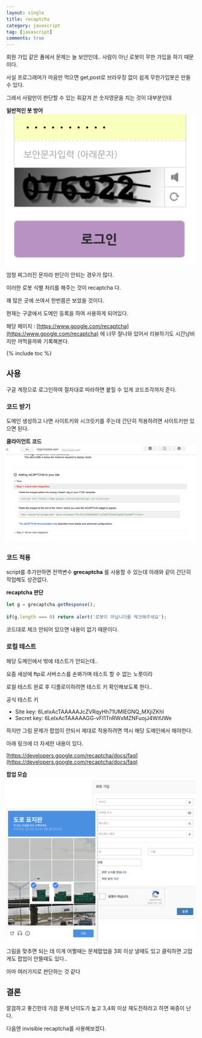 ```yaml
---
layout: single
title: recaptcha
category: javascript
tag: [javascript]
comments: true
---
```


회원 가입 같은 폼에서 문제는 늘 보안인데.. 사람이 아닌 로봇이 무한 가입을 하기 때문이다.

사실 프로그래머가 마음만 먹으면 get,post로 브라우징 없이 쉽게 무한가입봇은 만들 수 있다.

그래서 사람만이 판단할 수 있는 휘갈겨 쓴 숫자영문을 치는 것이 대부분인데

**일반적인 봇 방어**  
![alt secret](/images/javascript/1.png)

엄청 찌그러진 문자라 판단이 안되는 경우가 많다.

이러한 로봇 식별 처리를 해주는 것이 recaptcha 다.

꽤 많은 곳에 쓰여서 한번쯤은 보았을 것이다.

현재는 구글에서 도메인 등록을 하여 사용하게 되어있다.

해당 페이지 : [https://www.google.com/recaptcha](https://www.google.com/recaptcha) 에 너무 잘나와 있어서 리뷰하기도 시간낭비지만 까먹을까봐 기록해본다.

{% include toc %}

## 사용

구글 계정으로 로그인하여 절차대로 따라하면 붙힐 수 있게 코드조각까지 준다.

### 코드 받기

도메인 생성하고 나면 사이트키와 시크릿키를 주는데 간단히 적용하려면 사이트키만 있으면 된다.

**클라이언트 코드**  
![alt code](/images/javascript/2.png)

### 코드 적용

script를 추가만하면 전역변수 **grecaptcha** 를 사용할 수 있는데 아래와 같이 간단히 작업해도 상관없다.

**recaptcha 판단**  
```javascript
let g = grecaptcha.getResponse();

if(g.length === 0) return alert('로봇이 아닙니다를 체크해주세요');
```
코드대로 체크 안되어 있으면 내용이 없기 때문이다.

### 로컬 테스트

해당 도메인에서 밖에 테스트가 안되는데..

요즘 세상에 ftp로 서버소스를 손봐가며 테스트 할 수 없는 노릇이라

로컬 테스트 완료 후 디플로이하려면 테스트 키 확인해보도록 한다..

공식 테스트 키

- Site key: 6LeIxAcTAAAAAJcZVRqyHh71UMIEGNQ_MXjiZKhI
- Secret key: 6LeIxAcTAAAAAGG-vFI1TnRWxMZNFuojJ4WifJWe

하지만 그림 문제가 팝업이 안되서 제대로 적용하려면 역시 해당 도메인에서 해야한다.

아래 링크에 더 자세한 내용이 있다.

[https://developers.google.com/recaptcha/docs/faq](https://developers.google.com/recaptcha/docs/faq)

**팝업 모습**  
![alt rc](/images/javascript/3.png)

그림을 맞추면 되는 데 이게 어쩔때는 문제팝업을 3회 이상 낼때도 있고 클릭하면 고맙게도 팝업이 안뜰때도 있다..

아마 여러가지로 판단하는 것 같다

## 결론

깔끔하고 좋긴한데 가끔 문제 난이도가 높고 3,4회 이상 재도전하라고 하면 짜증이 난다.

다음엔 invisible recaptcha를 사용해보겠다.
